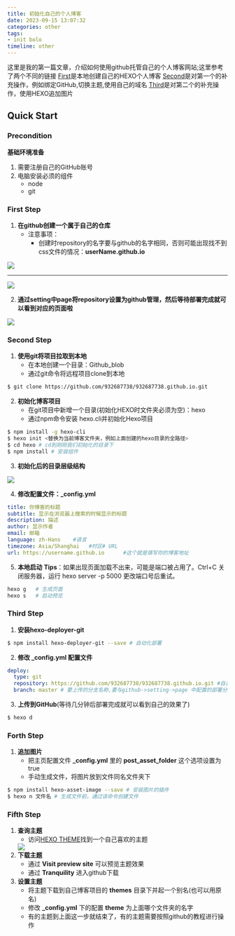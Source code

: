 ```yaml
---
title: 初始化自己的个人博客
date: 2023-09-15 13:07:32
categories: other
tags:
- init bolo
timeline: other
---
```

这里是我的第一篇文章，介绍如何使用github托管自己的个人博客网站;这里参考了两个不同的链接
[First](http://www.taodudu.cc/news/show-3087055.html?action=onClick)是本地创建自己的HEXO个人博客
[Second](https://zhuanlan.zhihu.com/p/60578464)是对第一个的补充操作，例如绑定GitHub,切换主题,使用自己的域名
[Third](https://www.cnblogs.com/codehome/p/8428738.htmlhttps://www.jianshu.com/p/f72aaad7b852)是对第二个的补充操作，使用HEXO追加图片

<!-- more -->

## Quick Start

### Precondition
**基础环境准备**
1. 需要注册自己的GitHub账号
2. 电脑安装必须的组件
    - node
    - git

### First Step
1. **在github创建一个属于自己的仓库**
    - 注意事项：
        - 创建时repository的名字要与github的名字相同，否则可能出现找不到css文件的情况：**userName.github.io**
<img src="InitHexoStep1.png">

***

<img src="InitHexoStep2.png">

2. **通过setting中page将repository设置为github管理，然后等待部署完成就可以看到对应的页面啦**
<img src="InitHexoStep3.png">

### Second Step
1. **使用git将项目拉取到本地**
    - 在本地创建一个目录：Github_blob
    - 通过git命令将远程项目clone到本地
``` bash
$ git clone https://github.com/932687738/932687738.github.io.git
```
2. **初始化博客项目**
    - 在git项目中新增一个目录(初始化HEXO时文件夹必须为空)：hexo
    - 通过npm命令安装 hexo.cli并初始化Hexo项目
``` bash
$ npm install -g hexo-cli
$ hexo init <替换为当前博客文件夹，例如上面创建的hexo目录的全路径>
$ cd hexo # cd到刚刚我们初始化的目录下
$ npm install # 安装组件
```
3. **初始化后的目录层级结构**
<img src="InitHexoCatalogue.png">

4. **修改配置文件：_config.yml**
``` yml
title: 你博客的标题
subtitle: 显示在浏览器上搜索的时候显示的标题
description: 描述
author: 显示作者
email: 邮箱
language: zh-Hans    #语言
timezone: Asia/Shanghai   #时区# URL
url: https://username.github.io      #这个就是填写你的博客地址
```
5. **本地启动**
**Tips**：如果出现页面加载不出来，可能是端口被占用了。Ctrl+C 关闭服务器，运行 hexo server -p 5000 更改端口号后重试。
``` bash
hexo g   # 生成页面
hexo s   # 启动预览
```
### Third Step
1. **安装hexo-deployer-git**
``` bash
$ npm install hexo-deployer-git --save # 自动化部署
```
2. **修改 _config.yml 配置文件**
``` yml
deploy:
  type: git
  repository: https://github.com/932687738/932687738.github.io.git #自己的github仓库地址
  branch: master # 要上传的分支名称,要与github->setting->page 中配置的部署分支一样
```
3. **上传到GitHub**(等待几分钟后部署完成就可以看到自己的效果了)
``` bash
$ hexo d
```
### Forth Step
1. **追加图片**
    - 把主页配置文件 **_config.yml** 里的 **post_asset_folder** 这个选项设置为true
    - 手动生成文件，将图片放到文件同名文件夹下
``` bash
$ npm install hexo-asset-image --save # 安装图片的插件
$ hexo n 文件名 # 生成文件前，通过该命令创建文件
```

### Fifth Step
1. **查询主题**
    - 访问[HEXO THEME](https://hexo.io/themes/)找到一个自己喜欢的主题
    <img src="InitHexoThemeTranquility.png">
2. **下载主题**
    - 通过 **Visit preview site** 可以预览主题效果
    - 通过 **Tranquility** 进入github下载
3. **设置主题**
    - 将主题下载到自己博客项目的 **themes** 目录下并起一个别名(也可以用原名)
    - 修改 **_config.yml** 下的配置 **theme** 为上面哪个文件夹的名字
    - 有的主题到上面这一步就结束了，有的主题需要按照github的教程进行操作


    